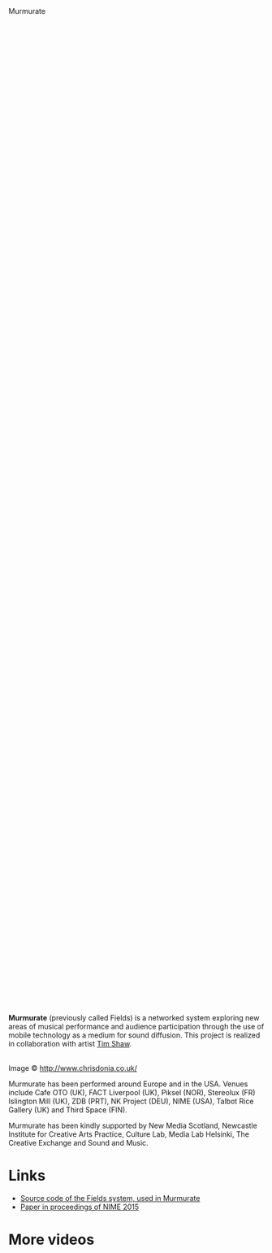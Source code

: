 <div class="container">
  <div class="title">Murmurate</div>
  <div class="content"><iframe data-src="//player.vimeo.com/video/144312243?byline=0&portrait=0" width="100%" height="50%" frameborder="0" webkitallowfullscreen mozallowfullscreen allowfullscreen></iframe>

<p><strong>Murmurate</strong> (previously called Fields) is a networked system exploring new areas of musical performance and audience participation through the use of mobile technology as a medium for sound diffusion. This project is realized in collaboration with artist <a href="http://tim-shaw.net">Tim Shaw</a>.</p>
<p><img data-src="/images/projects/fields-6.jpg" style="width:49%" />
<img data-src="/images/projects/fields-1-smaller.png" style="width:49%" />
Image © <a href="http://www.chrisdonia.co.uk/">http://www.chrisdonia.co.uk/</a></p>
<p>Murmurate has been performed around Europe and in the USA. Venues include Cafe OTO (UK), FACT Liverpool (UK), Piksel (NOR), Stereolux (FR) Islington Mill (UK), ZDB (PRT), NK Project (DEU), NIME (USA), Talbot Rice Gallery (UK) and Third Space (FIN).</p>
<p>Murmurate has been kindly supported by New Media Scotland, Newcastle Institute for Creative Arts Practice, Culture Lab, Media Lab Helsinki, The Creative Exchange and Sound and Music.</p>
<h1 id="links">Links</h1>
<ul>
<li><a href="http://github.com/sebpiq/fields">Source code of the Fields system, used in Murmurate</a></li>
<li><a href="https://nime2015.lsu.edu/proceedings/196/index.html">Paper in proceedings of NIME 2015</a></li>
</ul>
<h1 id="more-videos">More videos</h1>
<iframe data-src="//player.vimeo.com/video/120524097?byline=0&portrait=0" width="100%" height="50%" frameborder="0" webkitallowfullscreen mozallowfullscreen allowfullscreen></iframe>
<iframe width="100%" height="50%" data-src="//www.youtube.com/embed/P1aj6vwFITI" frameborder="0" allowfullscreen></iframe></div>
</div>